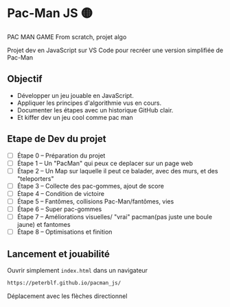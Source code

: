 # Pac-Man JS 🟡
PAC MAN GAME From scratch, projet algo

Projet dev en JavaScript sur VS Code pour recréer une version simplifiée de Pac-Man

## Objectif
- Développer un jeu jouable en JavaScript.
- Appliquer les principes d'algorithmie vus en cours.
- Documenter les étapes avec un historique GitHub clair.
- Et kiffer dev un jeu cool comme pac man  

## Etape de Dev du projet
- [ ] Étape 0 – Préparation du projet
- [ ] Étape 1 – Un "PacMan" qui peux ce deplacer sur un page web  
- [ ] Étape 2 – Un Map sur laquelle il peut ce balader, avec des murs, et des "teleporters" 
- [ ] Étape 3 – Collecte des pac-gommes, ajout de score 
- [ ] Étape 4 – Condition de victoire
- [ ] Étape 5 – Fantômes, collisions Pac-Man/fantômes, vies 
- [ ] Étape 6 – Super pac-gommes
- [ ] Étape 7 – Améliorations visuelles/ "vrai" pacman(pas juste une boule jaune) et fantomes
- [ ] Étape 8 – Optimisations et finition 

## Lancement et jouabilité
Ouvrir simplement `index.html` dans un navigateur 
```html
https://peterblf.github.io/pacman_js/
```
Déplacement avec les flèches directionnel 
